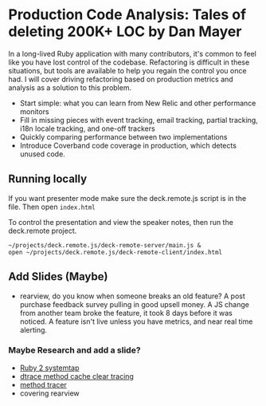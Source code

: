 # Production Code Analysis: Tales of deleting 200K+ LOC by Dan Mayer

In a long-lived Ruby application with many contributors, it's common to feel like you have lost control of the codebase. Refactoring is difficult in these situations, but tools are available to help you regain the control you once had. I will cover driving refactoring based on production metrics and analysis as a solution to this problem. 

* Start simple: what you can learn from New Relic and other performance monitors
* Fill in missing pieces with event tracking, email tracking, partial tracking, i18n locale tracking, and one-off trackers 
* Quickly comparing performance between two implementations 
* Introduce Coverband code coverage in production, which detects unused code.

## Running locally

If you want presenter mode make sure the deck.remote.js script is in the file. Then open `index.html`

To control the presentation and view the speaker notes, then run the deck.remote project.

    ~/projects/deck.remote.js/deck-remote-server/main.js &
    open ~/projects/deck.remote.js/deck-remote-client/index.html


## Add Slides (Maybe)

* rearview, do you know when someone breaks an old feature? A post purchase feedback survey pulling in good upsell money. A JS change from another team broke the feature, it took 8 days before it was noticed. A feature isn't live unless you have metrics, and near real time alerting.
  
### Maybe Research and add a slide?
  
* [Ruby 2 systemtap](http://avsej.net/2012/systemtap-and-ruby-20/)
* [dtrace method cache clear tracing](https://github.com/simeonwillbanks/busted/blob/master/dtrace/probes/examples/method-cache-clear.d)
* [method tracer](https://github.com/change/method_profiler)
* covering rearview